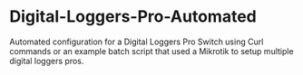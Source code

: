 # Digital-Loggers-Pro-Automated
Automated configuration for a Digital Loggers Pro Switch using Curl commands or an example batch script that used a Mikrotik to setup multiple digital loggers pros. 
